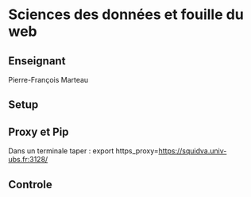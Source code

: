 # Sciences des données et fouille du web
## Enseignant
Pierre-François Marteau
## Setup
## Proxy et Pip
Dans un terminale taper : export https_proxy=https://squidva.univ-ubs.fr:3128/
## Controle
